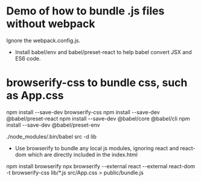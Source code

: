 # Demo of how to bundle .js files without webpack

Ignore the webpack.config.js.

- Install babel/env and babel/preset-react to help babel convert JSX and ES6 code.
 
 # browserify-css to bundle css, such as App.css
 npm install --save-dev browserify-css
 npm install --save-dev @babel/preset-react
 npm install --save-dev @babel/core @babel/cli
 npm install --save-dev @babel/preset-env

./node_modules/.bin/babel src -d lib

- Use browserify to bundle any local js modules, ignoring react and react-dom which are directly included in the index.html

npm install browserify
npx browserify --external react --external react-dom -t browserify-css lib/*.js src/App.css > public/bundle.js
